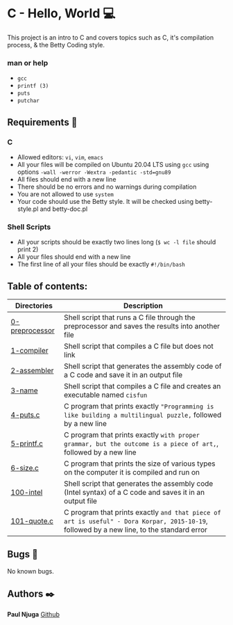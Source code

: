# C - Hello, World :computer:
This project is an intro to C and covers topics such as C, it's compilation process, & the Betty Coding style.

### man or help
* ```gcc```
* ```printf (3)```
* ```puts```
* ```putchar```

## Requirements :bookmark_tabs:
### C
* Allowed editors: ```vi```, ```vim```, ```emacs```
* All your files will be compiled on Ubuntu 20.04 LTS using ```gcc``` using options ```-wall -werror -Wextra -pedantic -std=gnu89```
* All files should end with a new line
* There should be no errors and no warnings during compilation
* You are not allowed to use ```system```
* Your code should use the Betty style. It will be checked using betty-style.pl and betty-doc.pl

### Shell Scripts
* All your scripts should be exactly two lines long (```$ wc -l file``` should print 2)
* All your files should end with a new line
* The first line of all your files should be exactly ```#!/bin/bash```

## Table of contents:
Directories | Description
----------- | -----------
[0-preprocessor](./0-preprocessor) | Shell script that runs a C file through the preprocessor and saves the results into another file
[1-compiler](./1-compiler) | Shell script that compiles a C file but does not link
[2-assembler](./2-assembler) | Shell script that generates the assembly code of a C code and save it in an output file
[3-name](./3-name) | Shell script that compiles a C file and creates an executable named ```cisfun```
[4-puts.c](./4-puts.c) | C program that prints exactly ```"Programming is like building a multilingual puzzle,``` followed by a new line
[5-printf.c](./5-printf.c) | C program that prints exactly ```with proper grammar, but the outcome is a piece of art,```, followed by a new line
[6-size.c](./6-size.c) | C program that prints the size of various types on the computer it is compiled and run on
[100-intel](./100-intel) | Shell script that generates the assembly code (Intel syntax) of a C code and saves it in an output file
[101-quote.c](./101-quote.c) | C program that prints exactly ```and that piece of art is useful" - Dora Korpar, 2015-10-19```, followed by a new line, to the standard error

## Bugs :loudspeaker:
No known bugs.


## Authors :black_nib:
**Paul Njuga** [Github](https://github.com/Paul-Njuga)
